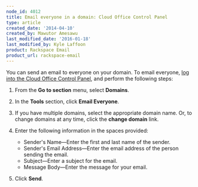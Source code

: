 ```yaml
---
node_id: 4012
title: Email everyone in a domain: Cloud Office Control Panel
type: article
created_date: '2014-04-10'
created_by: Mawutor Amesawu
last_modified_date: '2016-01-18'
last_modified_by: Kyle Laffoon
product: Rackspace Email
product_url: rackspace-email
---
```


You can send an email to everyone on your domain. To email everyone,
[log into the Cloud Office Control Panel](https://cp.rackspace.com), and
perform the following steps:

1.  From the **Go to section** menu, select **Domains**.
2.  In the **Tools** section, click **Email Everyone**.
3.  If you have multiple domains, select the appropriate domain name.
    Or, to change domains at any time, click the **change domain** link.
5.  Enter the following information in the spaces provided:
    -   Sender's Name&mdash;Enter the first and last name of the sender.
    -   Sender's Email Address&mdash;Enter the email address of the person
        sending the email.
    -   Subject&mdash;Enter a subject for the email.
    -   Message Body&mdash;Enter the message for your email.

6.  Click **Send**.
